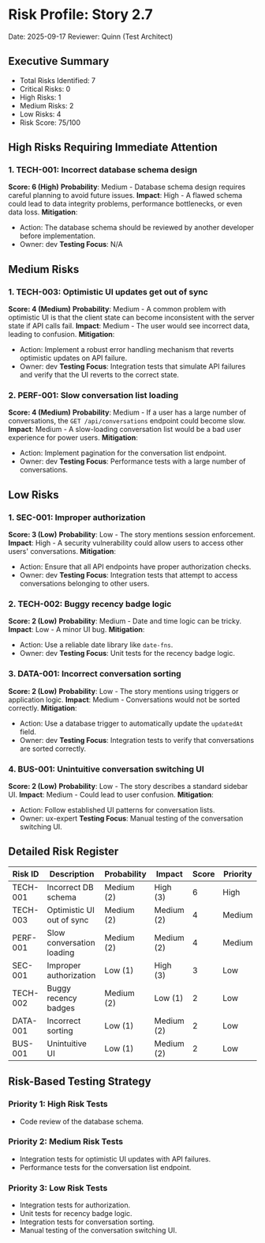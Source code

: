# Risk Profile: Story 2.7

Date: 2025-09-17
Reviewer: Quinn (Test Architect)

## Executive Summary

- Total Risks Identified: 7
- Critical Risks: 0
- High Risks: 1
- Medium Risks: 2
- Low Risks: 4
- Risk Score: 75/100

## High Risks Requiring Immediate Attention

### 1. TECH-001: Incorrect database schema design

**Score: 6 (High)**
**Probability**: Medium - Database schema design requires careful planning to avoid future issues.
**Impact**: High - A flawed schema could lead to data integrity problems, performance bottlenecks, or even data loss.
**Mitigation**:
- Action: The database schema should be reviewed by another developer before implementation.
- Owner: dev
**Testing Focus**: N/A

## Medium Risks

### 1. TECH-003: Optimistic UI updates get out of sync

**Score: 4 (Medium)**
**Probability**: Medium - A common problem with optimistic UI is that the client state can become inconsistent with the server state if API calls fail.
**Impact**: Medium - The user would see incorrect data, leading to confusion.
**Mitigation**:
- Action: Implement a robust error handling mechanism that reverts optimistic updates on API failure.
- Owner: dev
**Testing Focus**: Integration tests that simulate API failures and verify that the UI reverts to the correct state.

### 2. PERF-001: Slow conversation list loading

**Score: 4 (Medium)**
**Probability**: Medium - If a user has a large number of conversations, the `GET /api/conversations` endpoint could become slow.
**Impact**: Medium - A slow-loading conversation list would be a bad user experience for power users.
**Mitigation**:
- Action: Implement pagination for the conversation list endpoint.
- Owner: dev
**Testing Focus**: Performance tests with a large number of conversations.

## Low Risks

### 1. SEC-001: Improper authorization

**Score: 3 (Low)**
**Probability**: Low - The story mentions session enforcement.
**Impact**: High - A security vulnerability could allow users to access other users' conversations.
**Mitigation**:
- Action: Ensure that all API endpoints have proper authorization checks.
- Owner: dev
**Testing Focus**: Integration tests that attempt to access conversations belonging to other users.

### 2. TECH-002: Buggy recency badge logic

**Score: 2 (Low)**
**Probability**: Medium - Date and time logic can be tricky.
**Impact**: Low - A minor UI bug.
**Mitigation**:
- Action: Use a reliable date library like `date-fns`.
- Owner: dev
**Testing Focus**: Unit tests for the recency badge logic.

### 3. DATA-001: Incorrect conversation sorting

**Score: 2 (Low)**
**Probability**: Low - The story mentions using triggers or application logic.
**Impact**: Medium - Conversations would not be sorted correctly.
**Mitigation**:
- Action: Use a database trigger to automatically update the `updatedAt` field.
- Owner: dev
**Testing Focus**: Integration tests to verify that conversations are sorted correctly.

### 4. BUS-001: Unintuitive conversation switching UI

**Score: 2 (Low)**
**Probability**: Low - The story describes a standard sidebar UI.
**Impact**: Medium - Could lead to user confusion.
**Mitigation**:
- Action: Follow established UI patterns for conversation lists.
- Owner: ux-expert
**Testing Focus**: Manual testing of the conversation switching UI.

## Detailed Risk Register

| Risk ID  | Description             | Probability | Impact     | Score | Priority |
| -------- | ----------------------- | ----------- | ---------- | ----- | -------- |
| TECH-001 | Incorrect DB schema     | Medium (2)  | High (3)   | 6     | High     |
| TECH-003 | Optimistic UI out of sync | Medium (2)  | Medium (2) | 4     | Medium   |
| PERF-001 | Slow conversation loading | Medium (2)  | Medium (2) | 4     | Medium   |
| SEC-001  | Improper authorization  | Low (1)     | High (3)   | 3     | Low      |
| TECH-002 | Buggy recency badges    | Medium (2)  | Low (1)    | 2     | Low      |
| DATA-001 | Incorrect sorting       | Low (1)     | Medium (2) | 2     | Low      |
| BUS-001  | Unintuitive UI          | Low (1)     | Medium (2) | 2     | Low      |

## Risk-Based Testing Strategy

### Priority 1: High Risk Tests
- Code review of the database schema.

### Priority 2: Medium Risk Tests
- Integration tests for optimistic UI updates with API failures.
- Performance tests for the conversation list endpoint.

### Priority 3: Low Risk Tests
- Integration tests for authorization.
- Unit tests for recency badge logic.
- Integration tests for conversation sorting.
- Manual testing of the conversation switching UI.
